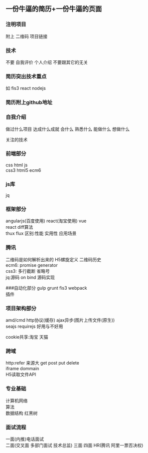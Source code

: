 ## 一份牛逼的简历+一份牛逼的页面
### 注明项目
附上 二维码 项目链接  
### 技术
不要 自我评价 个人介绍 不要跟其它的无关  
### 简历突出技术重点
如 fis3 react nodejs  
### 简历附上github地址
### 自我介绍
做过什么项目 达成什么成就 会什么 熟悉什么 能做什么 想做什么  

关注的技术
### 前端部分
css html js  
css3 html5 ecm6  
### js库  
jq  
### 框架部分
angularjs(百度使用) react(淘宝使用) vue    
react diff算法   
thux flux 区别:性能 实用性 应用场景  
### 腾讯
二维码是如何解析出来的 H5螺旋定义 二维码历史  
ecm6: promise generator  
css3: 多行截断 省略号  
jq:源码 on bind 源码实现  

###自动化部分
gulp grunt fis3 webpack   
插件  

### 项目架构部分
amd/cmd http协议(缓存) ajax异步(图片上传文件(原生))  
seajs requirejs 好用与不好用  

cookie共享:淘宝 天猫  
### 跨域
http:refer 来源大 get post put delete    
iframe dommain   
H5读取文件API  

### 专业基础
计算机网络  
算法  
数据结构  红黑树
### 面试流程
一面(内推)电话面试  
二面(交叉面 多部门面试 技术总监)
三面
四面 HR(腾讯 阿里一票否决权)